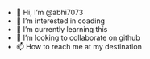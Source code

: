 - 👋 Hi, I’m @abhi7073
- 👀 I’m interested in coading 
- 🌱 I’m currently learning this
- 💞️ I’m looking to collaborate on github
- 📫 How to reach me at my destination

<!---
abhi7073/abhi7073 is a ✨ special ✨ repository because its `README.md` (this file) appears on your GitHub profile.
You can click the Preview link to take a look at your changes.
--->
